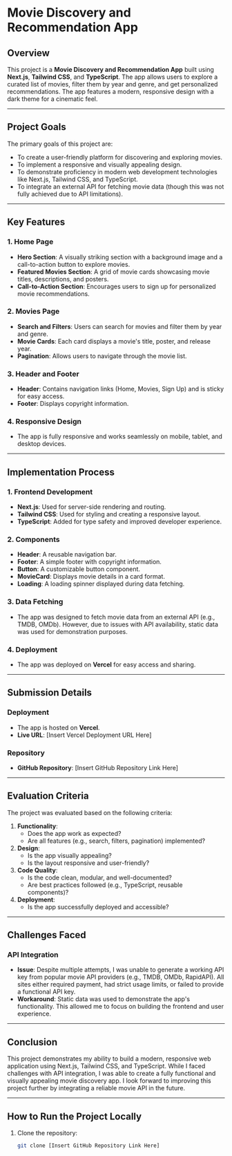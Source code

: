 
# Movie Discovery and Recommendation App

## Overview
This project is a **Movie Discovery and Recommendation App** built using **Next.js**, **Tailwind CSS**, and **TypeScript**. The app allows users to explore a curated list of movies, filter them by year and genre, and get personalized recommendations. The app features a modern, responsive design with a dark theme for a cinematic feel.

---

## Project Goals
The primary goals of this project are:
- To create a user-friendly platform for discovering and exploring movies.
- To implement a responsive and visually appealing design.
- To demonstrate proficiency in modern web development technologies like Next.js, Tailwind CSS, and TypeScript.
- To integrate an external API for fetching movie data (though this was not fully achieved due to API limitations).

---

## Key Features
### 1. **Home Page**
- **Hero Section**: A visually striking section with a background image and a call-to-action button to explore movies.
- **Featured Movies Section**: A grid of movie cards showcasing movie titles, descriptions, and posters.
- **Call-to-Action Section**: Encourages users to sign up for personalized movie recommendations.

### 2. **Movies Page**
- **Search and Filters**: Users can search for movies and filter them by year and genre.
- **Movie Cards**: Each card displays a movie's title, poster, and release year.
- **Pagination**: Allows users to navigate through the movie list.

### 3. **Header and Footer**
- **Header**: Contains navigation links (Home, Movies, Sign Up) and is sticky for easy access.
- **Footer**: Displays copyright information.

### 4. **Responsive Design**
- The app is fully responsive and works seamlessly on mobile, tablet, and desktop devices.

---

## Implementation Process
### 1. **Frontend Development**
- **Next.js**: Used for server-side rendering and routing.
- **Tailwind CSS**: Used for styling and creating a responsive layout.
- **TypeScript**: Added for type safety and improved developer experience.

### 2. **Components**
- **Header**: A reusable navigation bar.
- **Footer**: A simple footer with copyright information.
- **Button**: A customizable button component.
- **MovieCard**: Displays movie details in a card format.
- **Loading**: A loading spinner displayed during data fetching.

### 3. **Data Fetching**
- The app was designed to fetch movie data from an external API (e.g., TMDB, OMDb). However, due to issues with API availability, static data was used for demonstration purposes.

### 4. **Deployment**
- The app was deployed on **Vercel** for easy access and sharing.

---

## Submission Details
### Deployment
- The app is hosted on **Vercel**.
- **Live URL**: [Insert Vercel Deployment URL Here]

### Repository
- **GitHub Repository**: [Insert GitHub Repository Link Here]

---

## Evaluation Criteria
The project was evaluated based on the following criteria:
1. **Functionality**:
   - Does the app work as expected?
   - Are all features (e.g., search, filters, pagination) implemented?
2. **Design**:
   - Is the app visually appealing?
   - Is the layout responsive and user-friendly?
3. **Code Quality**:
   - Is the code clean, modular, and well-documented?
   - Are best practices followed (e.g., TypeScript, reusable components)?
4. **Deployment**:
   - Is the app successfully deployed and accessible?

---

## Challenges Faced
### API Integration
- **Issue**: Despite multiple attempts, I was unable to generate a working API key from popular movie API providers (e.g., TMDB, OMDb, RapidAPI). All sites either required payment, had strict usage limits, or failed to provide a functional API key.
- **Workaround**: Static data was used to demonstrate the app's functionality. This allowed me to focus on building the frontend and user experience.

---

## Conclusion
This project demonstrates my ability to build a modern, responsive web application using Next.js, Tailwind CSS, and TypeScript. While I faced challenges with API integration, I was able to create a fully functional and visually appealing movie discovery app. I look forward to improving this project further by integrating a reliable movie API in the future.

---

## How to Run the Project Locally
1. Clone the repository:
   ```bash
   git clone [Insert GitHub Repository Link Here]
